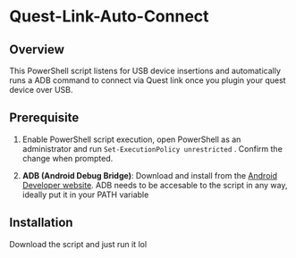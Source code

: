 # Quest-Link-Auto-Connect

## Overview

This PowerShell script listens for USB device insertions and automatically runs a ADB command to connect via Quest link once you plugin your quest device over USB.

## Prerequisite
1. Enable PowerShell script execution, open PowerShell as an administrator and run ```Set-ExecutionPolicy unrestricted``` . Confirm the change when prompted.

2. **ADB (Android Debug Bridge)**: Download and install from the [Android Developer website](https://developer.android.com/studio/releases/platform-tools).
ADB needs to be accesable to the script in any way, ideally put it in your PATH variable

## Installation
Download the script and just run it lol

